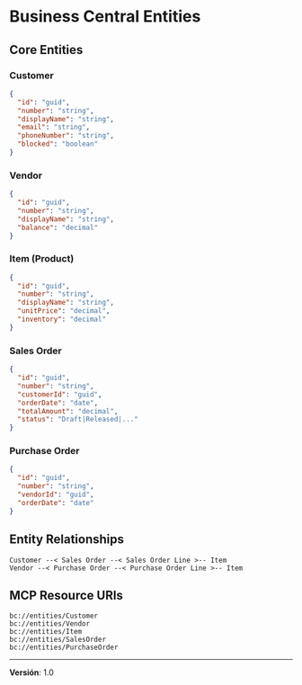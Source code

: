 # Business Central Entities

## Core Entities

### Customer
```json
{
  "id": "guid",
  "number": "string",
  "displayName": "string",
  "email": "string",
  "phoneNumber": "string",
  "blocked": "boolean"
}
```

### Vendor
```json
{
  "id": "guid",
  "number": "string",
  "displayName": "string",
  "balance": "decimal"
}
```

### Item (Product)
```json
{
  "id": "guid",
  "number": "string",
  "displayName": "string",
  "unitPrice": "decimal",
  "inventory": "decimal"
}
```

### Sales Order
```json
{
  "id": "guid",
  "number": "string",
  "customerId": "guid",
  "orderDate": "date",
  "totalAmount": "decimal",
  "status": "Draft|Released|..."
}
```

### Purchase Order
```json
{
  "id": "guid",
  "number": "string",
  "vendorId": "guid",
  "orderDate": "date"
}
```

## Entity Relationships

```
Customer --< Sales Order --< Sales Order Line >-- Item
Vendor --< Purchase Order --< Purchase Order Line >-- Item
```

## MCP Resource URIs

```
bc://entities/Customer
bc://entities/Vendor
bc://entities/Item
bc://entities/SalesOrder
bc://entities/PurchaseOrder
```

---

**Versión**: 1.0
